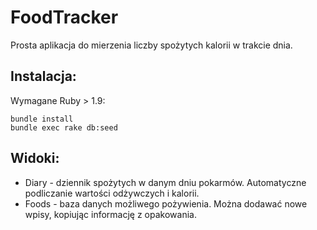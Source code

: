 # FoodTracker  

Prosta aplikacja do mierzenia liczby spożytych kalorii w trakcie dnia.

## Instalacja:

Wymagane Ruby > 1.9:

```
bundle install
bundle exec rake db:seed
```

## Widoki:

* Diary - dziennik spożytych w danym dniu pokarmów. Automatyczne podliczanie wartości odżywczych i kalorii.
* Foods - baza danych możliwego pożywienia. Można dodawać nowe wpisy, kopiując informację z opakowania.
